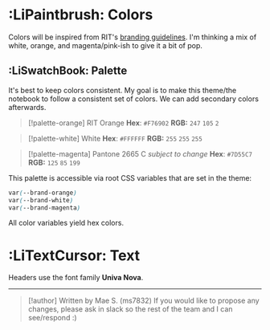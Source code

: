 # :LiPaintbrush: Colors
Colors will be inspired from RIT's [branding guidelines](https://www.rit.edu/brandportal/). I'm thinking a mix of white, orange, and magenta/pink-ish to give it a bit of pop.
## :LiSwatchBook: Palette
It's best to keep colors consistent. My goal is to make this theme/the notebook to follow a consistent set of colors. We can add secondary colors afterwards.

>[!palette-orange] RIT Orange
>**Hex**: `#F76902`
>**RGB:** `247` `105` `2`

>[!palette-white] White
>**Hex**: `#FFFFFF`
>**RGB:** `255` `255` `255`

>[!palette-magenta] Pantone 2665 C
>*subject to change*
>**Hex**: `#7D55C7`
>**RGB:** `125` `85` `199`



This palette is accessible via root CSS variables that are set in the theme:
```css
var(--brand-orange)
var(--brand-white)
var(--brand-magenta)
```
All color variables yield hex colors.

# :LiTextCursor: Text
Headers use the font family **Univa Nova**.

---
>[!author] Written by Mae S. (ms7832)
>If you would like to propose any changes, please ask in slack so the rest of the team and I can see/respond :)